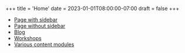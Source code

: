 +++
title = 'Home'
date = 2023-01-01T08:00:00-07:00
draft = false
+++

- [Page with sidebar](/about-us/)
- [Page without sidebar](/about-us/no-sidebar/)
- [Blog](/blog/)
- [Workshops](/workshops/upcoming-workshops/)
- [Various content modules](/modules/)
